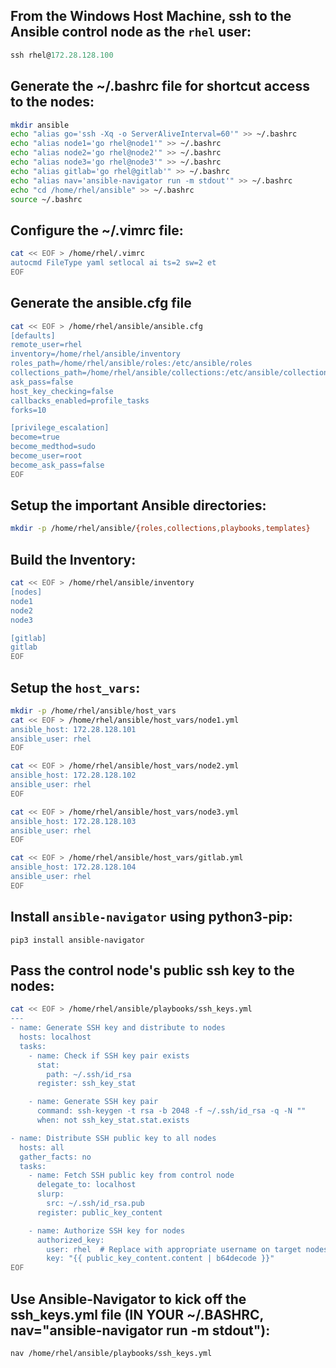 ## From the Windows Host Machine, ssh to the Ansible control node as the `rhel` user:
```PowerShell
ssh rhel@172.28.128.100
```

## Generate the ~/.bashrc file for shortcut access to the nodes:
```bash
mkdir ansible
echo "alias go='ssh -Xq -o ServerAliveInterval=60'" >> ~/.bashrc
echo "alias node1='go rhel@node1'" >> ~/.bashrc
echo "alias node2='go rhel@node2'" >> ~/.bashrc
echo "alias node3='go rhel@node3'" >> ~/.bashrc
echo "alias gitlab='go rhel@gitlab'" >> ~/.bashrc
echo "alias nav='ansible-navigator run -m stdout'" >> ~/.bashrc
echo "cd /home/rhel/ansible" >> ~/.bashrc
source ~/.bashrc
```

## Configure the ~/.vimrc file:
```bash
cat << EOF > /home/rhel/.vimrc
autocmd FileType yaml setlocal ai ts=2 sw=2 et
EOF
```

## Generate the ansible.cfg file
```bash
cat << EOF > /home/rhel/ansible/ansible.cfg
[defaults]
remote_user=rhel
inventory=/home/rhel/ansible/inventory
roles_path=/home/rhel/ansible/roles:/etc/ansible/roles
collections_path=/home/rhel/ansible/collections:/etc/ansible/collections
ask_pass=false
host_key_checking=false
callbacks_enabled=profile_tasks
forks=10

[privilege_escalation]
become=true
become_medthod=sudo
become_user=root
become_ask_pass=false
EOF
```

## Setup the important Ansible directories:
```bash
mkdir -p /home/rhel/ansible/{roles,collections,playbooks,templates}
```

## Build the Inventory:
```bash
cat << EOF > /home/rhel/ansible/inventory
[nodes]
node1
node2
node3

[gitlab]
gitlab
EOF
```

## Setup the `host_vars`:
```bash
mkdir -p /home/rhel/ansible/host_vars
cat << EOF > /home/rhel/ansible/host_vars/node1.yml
ansible_host: 172.28.128.101
ansible_user: rhel
EOF

cat << EOF > /home/rhel/ansible/host_vars/node2.yml
ansible_host: 172.28.128.102
ansible_user: rhel
EOF

cat << EOF > /home/rhel/ansible/host_vars/node3.yml
ansible_host: 172.28.128.103
ansible_user: rhel
EOF

cat << EOF > /home/rhel/ansible/host_vars/gitlab.yml
ansible_host: 172.28.128.104
ansible_user: rhel
EOF
```

## Install `ansible-navigator` using python3-pip:
```
pip3 install ansible-navigator
```

## Pass the control node's public ssh key to the nodes:
```bash
cat << EOF > /home/rhel/ansible/playbooks/ssh_keys.yml
---
- name: Generate SSH key and distribute to nodes
  hosts: localhost
  tasks:
    - name: Check if SSH key pair exists
      stat:
        path: ~/.ssh/id_rsa
      register: ssh_key_stat

    - name: Generate SSH key pair
      command: ssh-keygen -t rsa -b 2048 -f ~/.ssh/id_rsa -q -N ""
      when: not ssh_key_stat.stat.exists

- name: Distribute SSH public key to all nodes
  hosts: all
  gather_facts: no
  tasks:
    - name: Fetch SSH public key from control node
      delegate_to: localhost
      slurp:
        src: ~/.ssh/id_rsa.pub
      register: public_key_content

    - name: Authorize SSH key for nodes
      authorized_key:
        user: rhel  # Replace with appropriate username on target nodes
        key: "{{ public_key_content.content | b64decode }}"
EOF
```

## Use Ansible-Navigator to kick off the ssh_keys.yml file (IN YOUR ~/.BASHRC, nav="ansible-navigator run -m stdout"):
```bash
nav /home/rhel/ansible/playbooks/ssh_keys.yml
```
